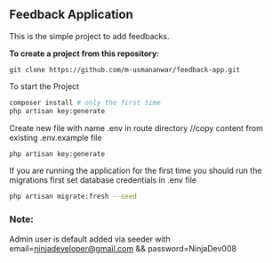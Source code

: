 ## Feedback Application

This is the simple project to add feedbacks.

**To create a project from this repository:**

```
git clone https://github.com/m-usmananwar/feedback-app.git

```

To start the Project

```bash
composer install # only the first time
php artisan key:generate 
```
Create new file with name .env in route directory //copy content from existing .env.example file

```bash
php artisan key:generate 
```

If you are running the application for the first time you should
run the migrations first set database credentials in .env file

```bash
php artisan migrate:fresh --seed 
```
### Note: 
Admin user is default added via seeder with email=ninjadeveloper@gmail.com && password=NinjaDev008



